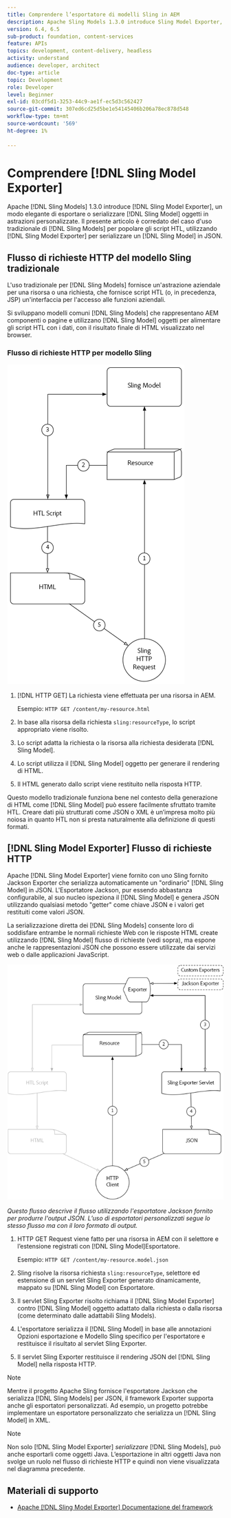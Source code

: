 ```yaml
---
title: Comprendere l’esportatore di modelli Sling in AEM
description: Apache Sling Models 1.3.0 introduce Sling Model Exporter, un modo elegante per esportare o serializzare gli oggetti Sling Model in astrazioni personalizzate. Questo articolo sovrappone il tradizionale caso d’uso dell’utilizzo di modelli Sling per popolare gli script HTL, con l’utilizzo del framework Sling Model Exporter per serializzare un modello Sling in JSON.
version: 6.4, 6.5
sub-product: foundation, content-services
feature: APIs
topics: development, content-delivery, headless
activity: understand
audience: developer, architect
doc-type: article
topic: Development
role: Developer
level: Beginner
exl-id: 03cdf5d1-3253-44c9-ae1f-ec5d3c562427
source-git-commit: 307ed6cd25d5be1e54145406b206a78ec878d548
workflow-type: tm+mt
source-wordcount: '569'
ht-degree: 1%

---
```


# Comprendere [!DNL Sling Model Exporter]

Apache [!DNL Sling Models] 1.3.0 introduce [!DNL Sling Model Exporter], un modo elegante di esportare o serializzare [!DNL Sling Model] oggetti in astrazioni personalizzate. Il presente articolo è corredato del caso d&#39;uso tradizionale di [!DNL Sling Models] per popolare gli script HTL, utilizzando [!DNL Sling Model Exporter] per serializzare un [!DNL Sling Model] in JSON.

## Flusso di richieste HTTP del modello Sling tradizionale

L&#39;uso tradizionale per [!DNL Sling Models] fornisce un&#39;astrazione aziendale per una risorsa o una richiesta, che fornisce script HTL (o, in precedenza, JSP) un&#39;interfaccia per l&#39;accesso alle funzioni aziendali.

Si sviluppano modelli comuni [!DNL Sling Models] che rappresentano AEM componenti o pagine e utilizzano [!DNL Sling Model] oggetti per alimentare gli script HTL con i dati, con il risultato finale di HTML visualizzato nel browser.

### Flusso di richieste HTTP per modello Sling

![Flusso di richieste modello Sling](./assets/understand-sling-model-exporter/sling-model-request-flow.png)

1. [!DNL HTTP GET] La richiesta viene effettuata per una risorsa in AEM.

   Esempio: `HTTP GET /content/my-resource.html`

1. In base alla risorsa della richiesta `sling:resourceType`, lo script appropriato viene risolto.

1. Lo script adatta la richiesta o la risorsa alla richiesta desiderata [!DNL Sling Model].

1. Lo script utilizza il [!DNL Sling Model] oggetto per generare il rendering di HTML.

1. Il HTML generato dallo script viene restituito nella risposta HTTP.

Questo modello tradizionale funziona bene nel contesto della generazione di HTML come [!DNL Sling Model] può essere facilmente sfruttato tramite HTL. Creare dati più strutturati come JSON o XML è un’impresa molto più noiosa in quanto HTL non si presta naturalmente alla definizione di questi formati.

## [!DNL Sling Model Exporter] Flusso di richieste HTTP

Apache [!DNL Sling Model Exporter] viene fornito con uno Sling fornito Jackson Exporter che serializza automaticamente un &quot;ordinario&quot; [!DNL Sling Model] in JSON. L&#39;Esportatore Jackson, pur essendo abbastanza configurabile, al suo nucleo ispeziona il [!DNL Sling Model] e genera JSON utilizzando qualsiasi metodo &quot;getter&quot; come chiave JSON e i valori get restituiti come valori JSON.

La serializzazione diretta dei [!DNL Sling Models] consente loro di soddisfare entrambe le normali richieste Web con le risposte HTML create utilizzando [!DNL Sling Model] flusso di richieste (vedi sopra), ma espone anche le rappresentazioni JSON che possono essere utilizzate dai servizi web o dalle applicazioni JavaScript.

![Flusso di richieste HTTP di Sling Model Exporter](./assets/understand-sling-model-exporter/sling-model-exporter-request-flow.png)

*Questo flusso descrive il flusso utilizzando l&#39;esportatore Jackson fornito per produrre l&#39;output JSON. L’uso di esportatori personalizzati segue lo stesso flusso ma con il loro formato di output.*

1. HTTP GET Request viene fatto per una risorsa in AEM con il selettore e l’estensione registrati con [!DNL Sling Model]Esportatore.

   Esempio: `HTTP GET /content/my-resource.model.json`

1. Sling risolve la risorsa richiesta `sling:resourceType`, selettore ed estensione di un servlet Sling Exporter generato dinamicamente, mappato su [!DNL Sling Model] con Esportatore.
1. Il servlet Sling Exporter risolto richiama il [!DNL Sling Model Exporter] contro [!DNL Sling Model] oggetto adattato dalla richiesta o dalla risorsa (come determinato dalle adattabili Sling Models).
1. L&#39;esportatore serializza il [!DNL Sling Model] in base alle annotazioni Opzioni esportazione e Modello Sling specifico per l&#39;esportatore e restituisce il risultato al servlet Sling Exporter.
1. Il servlet Sling Exporter restituisce il rendering JSON del [!DNL Sling Model] nella risposta HTTP.

>[!NOTE]
>
>Mentre il progetto Apache Sling fornisce l&#39;esportatore Jackson che serializza [!DNL Sling Models] per JSON, il framework Exporter supporta anche gli esportatori personalizzati. Ad esempio, un progetto potrebbe implementare un esportatore personalizzato che serializza un [!DNL Sling Model] in XML.

>[!NOTE]
>
>Non solo [!DNL Sling Model Exporter] *serializzare* [!DNL Sling Models], può anche esportarli come oggetti Java. L’esportazione in altri oggetti Java non svolge un ruolo nel flusso di richieste HTTP e quindi non viene visualizzata nel diagramma precedente.

## Materiali di supporto

* [Apache [!DNL Sling Model Exporter] Documentazione del framework](https://sling.apache.org/documentation/bundles/models.html#exporter-framework-since-130)
